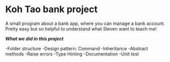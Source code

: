 # Koh Tao bank project

A small program about a bank app, where you can manage a bank account. 
Pretty easy but so helpful to understand what Steven want to teach me!

_**What we did in this project**_

  -Folder structure
  -Design pattern: Command
  -Inheritance
  -Abstract methods
  -Raise errors
  -Type Hinting
  -Documentation
  -Unit test
